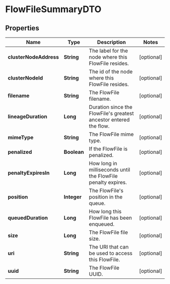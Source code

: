 # FlowFileSummaryDTO

## Properties
Name | Type | Description | Notes
------------ | ------------- | ------------- | -------------
**clusterNodeAddress** | **String** | The label for the node where this FlowFile resides. |  [optional]
**clusterNodeId** | **String** | The id of the node where this FlowFile resides. |  [optional]
**filename** | **String** | The FlowFile filename. |  [optional]
**lineageDuration** | **Long** | Duration since the FlowFile&#x27;s greatest ancestor entered the flow. |  [optional]
**mimeType** | **String** | The FlowFile mime type. |  [optional]
**penalized** | **Boolean** | If the FlowFile is penalized. |  [optional]
**penaltyExpiresIn** | **Long** | How long in milliseconds until the FlowFile penalty expires. |  [optional]
**position** | **Integer** | The FlowFile&#x27;s position in the queue. |  [optional]
**queuedDuration** | **Long** | How long this FlowFile has been enqueued. |  [optional]
**size** | **Long** | The FlowFile file size. |  [optional]
**uri** | **String** | The URI that can be used to access this FlowFile. |  [optional]
**uuid** | **String** | The FlowFile UUID. |  [optional]
